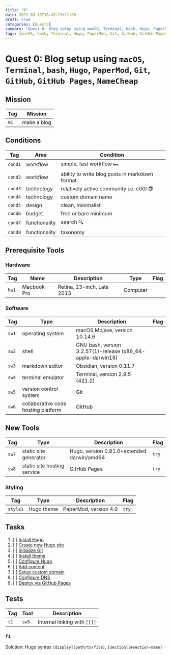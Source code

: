 ```yaml
---
title: "0"
date: 2021-03-19T18:47:13+11:00
draft: true
categories: [Quests]
summary: "Quest 0: Blog setup using macOS, Terminal, bash, Hugo, PaperMod, Git, GitHub, GitHub Pages"
tags: [macOS, bash, Terminal, Hugo, PaperMod, Git, GitHub, GitHub Pages]
---
```


# Quest 0: Blog setup using `macOS`, `Terminal`, `bash`, `Hugo`, `PaperMod`, `Git`, `GitHub`, `GitHub Pages`, `NameCheap`
## Mission
Tag | Mission
-|-
`m1` | make a blog

## Conditions
Tag | Area | Condition
-|-|-
`cond1` | workflow | simple, fast workflow 🏎
`cond2` | workflow | ability to write blog posts in markdown format
`cond3` | technology | relatively active community i.e. c00l 😎
`cond4` | technology | custom domain name
`cond5` | design | clean, minimalist
`cond6` | budget | free or bare minimum 
`cond7` | functionality | search 🔍
`cond8` | functionality | taxonomy 

## Prerequisite Tools
### Hardware
Tag | Name | Description | Type | Flag
-|-|-|-|-
`hw1` | Macbook Pro | Retina, 13-inch, Late 2013 | Computer | 

### Software
Tag | Type | Description | Flag
-|-|-|-
`sw1` | operating system | macOS Mojave, version 10.14.6 | 
`sw2` | shell | GNU bash, version 3.2.57(1)-release (x86_64-apple-darwin18) | 
`sw3` | markdown editor | Obsidian, version 0.11.7 | 
`sw4` | terminal emulator | Terminal, version 2.9.5 (421.2) | 
`sw5` | version control system | Git | 
`sw6` | collaborative code hosting platform | GitHub | 

## New Tools
Tag | Type | Description | Flag
-|-|-|-
`sw7` | static site generator | Hugo, version 0.81.0+extended darwin/amd64 | `try`
`sw8` | static site hosting service | GitHub Pages | `try`

### Styling
Tag | Type | Description | Flag
-|-|-|-
`style1` | Hugo theme | PaperMod, version 4.0 | `try`

## Tasks
1. [ ] [Install Hugo](../0.1)
2. [ ] [Create new Hugo site](../0.2)
3. [ ] [Initialize Git](../0.3)
4. [ ] [Install theme](../0.4)
5. [ ] [Configure Hugo](../0.5)
6. [ ] [Add content](../0.6)
7. [ ] [Setup custom domain](../0.7)
8. [ ] [Configure DNS](../0.8)
9. [ ] [Deploy via GitHub Pages](../0.9)



## Tests
Tag | Tool | Description
-|-|-
`t1` | `sw5` | Internal linking with `[[]]`

### `f1`
Solution: Hugo syntax `[display](path/to/file)`, `[section](#section-name)`



